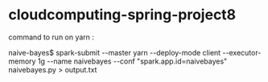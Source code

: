 # cloudcomputing-spring-project8

command to run on yarn :

naive-bayes$ spark-submit --master yarn --deploy-mode client --executor-memory 1g --name naivebayes --conf "spark.app.id=naivebayes" naivebayes.py > output.txt
